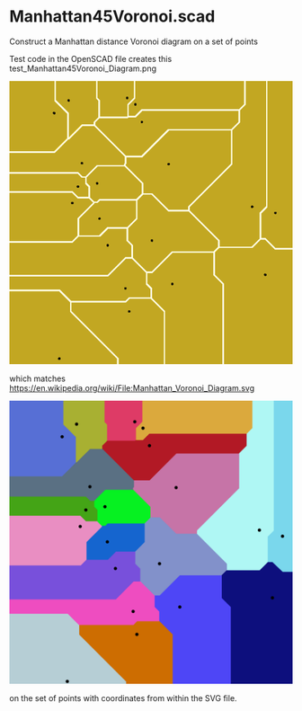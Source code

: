 # Manhattan45Voronoi.scad
Construct a Manhattan distance Voronoi diagram on a set of points


Test code in the OpenSCAD file creates this test_Manhattan45Voronoi_Diagram.png

![test_Manhattan45Voronoi_Diagram.png](./test_Manhattan45Voronoi_Diagram.png)

which matches https://en.wikipedia.org/wiki/File:Manhattan_Voronoi_Diagram.svg

![wiki_Manhattan_Voronoi_Diagram.svg](./wiki_Manhattan_Voronoi_Diagram.svg)

on the set of points with coordinates from within the SVG file.
